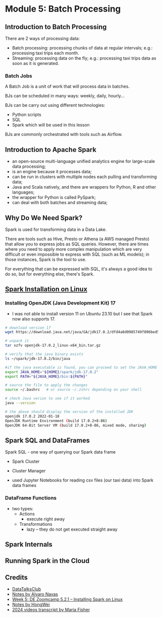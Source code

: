 # Module 5: Batch Processing

## Introduction to Batch Processing
There are 2 ways of processing data:
- Batch processing: processing chunks of data at regular intervals; e.g.: processing taxi trips each month.
- Streaming: processing data on the fly; e.g.: processing taxi trips data as soon as it is generated.

### Batch Jobs
A Batch Job is a unit of work that will process data in batches.

BJs can be scheduled in many ways: weekly, daily, hourly...

BJs can be carry out using different technologies:

  - Python scripts
  - SQL
  - Spark which will be used in this lesson

BJs are commonly orchestrated with tools such as Airflow.


## Introduction to Apache Spark

- an open-source multi-language unified analytics engine for large-scale data processing;
- is an engine because it processes data;
- can be run in clusters with multiple nodes each pulling and transforming data;
- Java and Scala natively, and there are wrappers for Python, R and other languages;
- the wrapper for Python is called PySpark;
- can deal with both batches and streaming data;

## Why Do We Need Spark?

Spark is used for transforming data in a Data Lake.

There are tools such as Hive, Presto or Athena (a AWS managed Presto) that allow you to express jobs as SQL queries. However, there are times where you need to apply more complex manipulation which are very difficult or even impossible to express with SQL (such as ML models); in those instances, Spark is the tool to use.

For everything that can be expressed with SQL, it's always a good idea to do so, but for everything else, there's Spark.

## [Spark Installation on Linux](https://github.com/DataTalksClub/data-engineering-zoomcamp/blob/main/05-batch/setup/linux.md)

### Installing OpenJDK (Java Development Kit) 17 

- I was not able to install version 11 on Ubuntu 23.10 but I see that Spark now also supports 17.
```bash
# download version 17
wget https://download.java.net/java/GA/jdk17.0.2/dfd4a8d0985749f896bed50d7138ee7f/8/GPL/openjdk-17.0.2_linux-x64_bin.tar.gz

# unpack it
tar xzfv openjdk-17.0.2_linux-x64_bin.tar.gz

# verify that the java binary exists
ls ~/spark/jdk-17.0.2/bin/java

#if the java executable is found, you can proceed to set the JAVA_HOME and update/add it to PATH; once the JDK is correctly installed, update the environment variables in your shell configuration file (~/.bashrc, ~/.zshrc, etc.)
export JAVA_HOME="${HOME}/spark/jdk-17.0.2"
export PATH="${JAVA_HOME}/bin:${PATH}"

# source the file to apply the changes
source ~/.bashrc   # or source ~/.zshrc depending on your shell

# check Java verion to see if it worked
java --version

# the above should display the version of the installed JDK 
openjdk 17.0.2 2022-01-18
OpenJDK Runtime Environment (build 17.0.2+8-86)
OpenJDK 64-Bit Server VM (build 17.0.2+8-86, mixed mode, sharing)

```


## Spark SQL and DataFrames

Spark SQL - one way of querying our Spark data frame

- Spark Cluster
- Cluster Manager

- used Jupyter Notebooks for reading csv files (our taxi data) into Spark data frames
  
### DataFrame Functions
- two types:
  - Actions
    - execute right away
  - Transformations
    - lazy – they do not get executed straight away

## Spark Internals

## Running Spark in the Cloud

## Credits
- [DataTalksClub](https://github.com/DataTalksClub/data-engineering-zoomcamp/tree/main/05-batch)
- [Notes by Alvaro Navas](https://github.com/ziritrion/dataeng-zoomcamp/blob/main/notes/5_batch_processing.md)
- [Week 5: DE Zoomcamp 5.2.1 – Installing Spark on Linux](https://learningdataengineering540969211.wordpress.com/tag/dezoomcamp/)
- [Notes by HongWei](https://github.com/hwchua0209/data-engineering-zoomcamp-submission/blob/main/05-batch-processing/README.md)
- [2024 videos transcript by Maria Fisher](https://drive.google.com/drive/folders/1XMmP4H5AMm1qCfMFxc_hqaPGw31KIVcb)